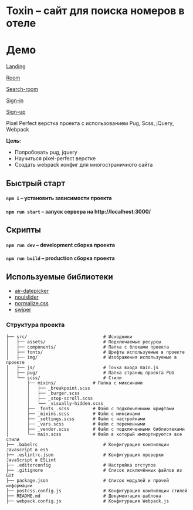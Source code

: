 # Toxin – сайт для поиска номеров в отеле

# Демо

[Landing](https://ramai1990.github.io/frontend/)

[Room](https://ramai1990.github.io/frontend/room.html)

[Search-room](https://ramai1990.github.io/frontend/search-room.html)

[Sign-in](https://ramai1990.github.io/frontend/sign-up.html)

[Sign-up](https://ramai1990.github.io/frontend/sign-in.html)


Pixel Perfect верстка проекта с использованием Pug, Scss, jQuery, Webpack

**Цель:**
- Попробовать pug, jquery
- Научиться pixel-perfect верстке
- Создать webpack конфиг для многостраничного сайта

## Быстрый старт

#### `npm i` – установить зависимости проекта

#### `npm run start` – запуск сервера на http://localhost:3000/

## Скрипты

#### `npm run dev` – development сборка проекта

#### `npm run build` – production сборка проекта

## Используемые библиотеки

- [air-datepicker](https://github.com/t1m0n/air-datepicker)
- [nouislider](https://refreshless.com/nouislider/)
- [normalize.css](https://github.com/necolas/normalize.css)
- [swiper](https://swiperjs.com/)

### Структура проекта

```
├── src/                             # Исходники
│   ├── assets/                      # Подключаемые ресурсы
│   ├── components/                  # Папка с блоками проекта
│   ├── fonts/                       # Шрифты используемые в проекте
│   ├── img/                         # Изображения используемые в проекте
│   ├── js/                          # Точка входа main.js
│   ├── pug/                         # Папка страниц проекта PUG
│   └── scss/                        # Стили
│       ├── mixins/              # Папка с миксинами
│       │   ├── _breakpoint.scss      
│       │   ├── _burger.scss       
│       │   ├── _stop-scroll.scss      
│       │   └── _visually-hidden.scss 
│       ├── _fonts_.scss         # Файл с подключенными шрифтами
│       ├── _mixins.scss         # Файл с миксинами
│       ├── _settings.scss       # Файл с настройками  
│       ├── _vars.scss           # Файл с переменными 
│       ├── _vendor.scss         # Файл с подключенными библиотеками
│       └── main.scss            # Файл в который импортируются все стили
├── .babelrc                         # Конфигурация компиляции Javascript в es5
├── .eslintrc.json                   # Конфигурация проверки JavaScript в ESLint
├── .editorconfig                    # Настройка отступов
├── .gitignore                       # Список исключённых файлов из Git
├── package.json                     # Список модулей и прочей информации
├── postcss.config.js                # Конфигурация компиляции стилей
├── README.md                        # Документация шаблона
├── webpack.config.js                # Конфигурация Webpack.js
```


